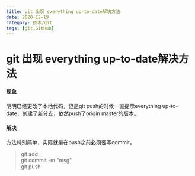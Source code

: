 ```yaml
---
title: git 出现 everything up-to-date解决方法
date: 2020-12-19
category: 技术/git 
tags: [git,GitHub]
---
```


# git 出现 everything up-to-date解决方法

#### 现象

明明已经更改了本地代码，但是git push的时候一直提示everything up-to-date，创建了新分支，依然push了origin master的版本。

#### 解决

方法特别简单，实际就是在push之前必须要写commit。

>git add .   
git commit -m "msg"  
git push  
